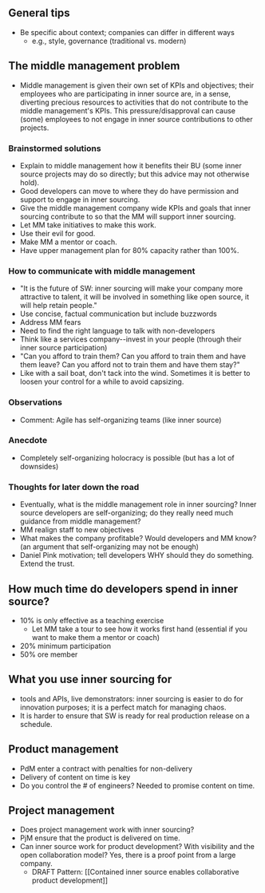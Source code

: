 ## General tips
* Be specific about context; companies can differ in different ways
    - e.g., style, governance (traditional vs. modern)

## The middle management problem
* Middle management is given their own set of KPIs and objectives; their employees who are participating in inner source are, in a sense, diverting precious resources to activities that do not contribute to the middle management's KPIs. This pressure/disapproval can cause (some) employees to not engage in inner source contributions to other projects.

### Brainstormed solutions
* Explain to middle management how it benefits their BU (some inner source projects may do so directly; but this advice may not otherwise hold).
* Good developers can move to where they do have permission and support to engage in inner sourcing.
* Give the middle management company wide KPIs and goals that inner sourcing contribute to so that the MM will support inner sourcing.
* Let MM take initiatives to make this work.
* Use their evil for good.
* Make MM a mentor or coach.
* Have upper management plan for 80% capacity rather than 100%.

### How to communicate with middle management
* "It is the future of SW: inner sourcing will make your company more attractive to talent, it will be involved in something like open source, it will help retain people."
* Use concise, factual communication but include buzzwords
* Address MM fears
* Need to find the right language to talk with non-developers
* Think like a services company--invest in your people (through their inner source participation)
* "Can you afford to train them? Can you afford to train them and have them leave? Can you afford not to train them and have them stay?"
* Like with a sail boat, don't tack into the wind. Sometimes it is better to loosen your control for a while to avoid capsizing.

### Observations
* Comment: Agile has self-organizing teams (like inner source)

### Anecdote
* Completely self-organizing holocracy is possible (but has a lot of downsides)

### Thoughts for later down the road
* Eventually, what is the middle management role in inner sourcing? Inner source developers are self-organizing; do they really need much guidance from middle management?
* MM realign staff to new objectives
* What makes the company profitable? Would developers and MM know? (an argument that self-organizing may not be enough)
* Daniel Pink motivation; tell developers WHY should they do something. Extend the trust.

## How much time do developers spend in inner source?
* 10% is only effective as a teaching exercise
    - Let MM take a tour to see how it works first hand (essential if you want to make them a mentor or coach)
* 20% minimum participation
* 50% ore member

## What you use inner sourcing for
* tools and APIs, live demonstrators: inner sourcing is easier to do for innovation purposes; it is a perfect match for managing chaos.
* It is harder to ensure that SW is ready for real production release on a schedule.

## Product management
* PdM enter a contract with penalties for non-delivery
* Delivery of content on time is key
* Do you control the # of engineers? Needed to promise content on time.

## Project management
* Does project management work with inner sourcing?
* PjM ensure that the product is delivered on time.
* Can inner source work for product development? With visibility and the open collaboration model? Yes, there is a proof point from a large company.
    - DRAFT Pattern: [[Contained inner source enables collaborative product development]]
